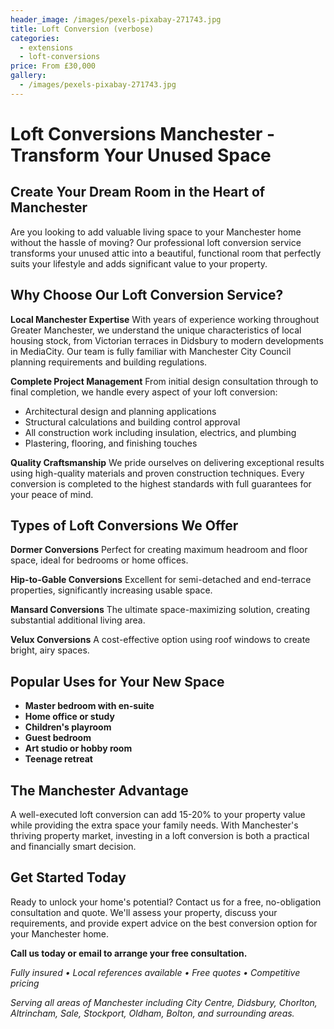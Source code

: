 ```yaml
---
header_image: /images/pexels-pixabay-271743.jpg
title: Loft Conversion (verbose)
categories:
  - extensions
  - loft-conversions
price: From £30,000
gallery:
  - /images/pexels-pixabay-271743.jpg
---
```

# Loft Conversions Manchester - Transform Your Unused Space

## Create Your Dream Room in the Heart of Manchester

Are you looking to add valuable living space to your Manchester home without the hassle of moving? Our professional loft conversion service transforms your unused attic into a beautiful, functional room that perfectly suits your lifestyle and adds significant value to your property.

## Why Choose Our Loft Conversion Service?

**Local Manchester Expertise**
With years of experience working throughout Greater Manchester, we understand the unique characteristics of local housing stock, from Victorian terraces in Didsbury to modern developments in MediaCity. Our team is fully familiar with Manchester City Council planning requirements and building regulations.

**Complete Project Management**
From initial design consultation through to final completion, we handle every aspect of your loft conversion:
- Architectural design and planning applications
- Structural calculations and building control approval
- All construction work including insulation, electrics, and plumbing
- Plastering, flooring, and finishing touches

**Quality Craftsmanship**
We pride ourselves on delivering exceptional results using high-quality materials and proven construction techniques. Every conversion is completed to the highest standards with full guarantees for your peace of mind.

## Types of Loft Conversions We Offer

**Dormer Conversions**
Perfect for creating maximum headroom and floor space, ideal for bedrooms or home offices.

**Hip-to-Gable Conversions**
Excellent for semi-detached and end-terrace properties, significantly increasing usable space.

**Mansard Conversions**
The ultimate space-maximizing solution, creating substantial additional living area.

**Velux Conversions**
A cost-effective option using roof windows to create bright, airy spaces.

## Popular Uses for Your New Space

- **Master bedroom with en-suite**
- **Home office or study**
- **Children's playroom**
- **Guest bedroom**
- **Art studio or hobby room**
- **Teenage retreat**

## The Manchester Advantage

A well-executed loft conversion can add 15-20% to your property value while providing the extra space your family needs. With Manchester's thriving property market, investing in a loft conversion is both a practical and financially smart decision.

## Get Started Today

Ready to unlock your home's potential? Contact us for a free, no-obligation consultation and quote. We'll assess your property, discuss your requirements, and provide expert advice on the best conversion option for your Manchester home.

**Call us today or email to arrange your free consultation.**

*Fully insured • Local references available • Free quotes • Competitive pricing*

*Serving all areas of Manchester including City Centre, Didsbury, Chorlton, Altrincham, Sale, Stockport, Oldham, Bolton, and surrounding areas.*